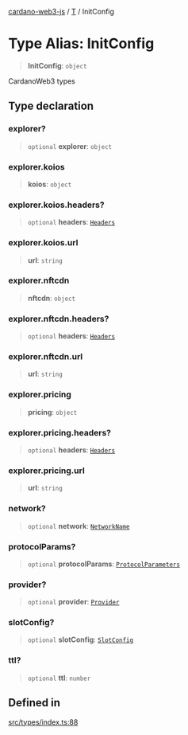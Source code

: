 [cardano-web3-js](../../../index.md) / [T](../index.md) / InitConfig

# Type Alias: InitConfig

> **InitConfig**: `object`

CardanoWeb3 types

## Type declaration

### explorer?

> `optional` **explorer**: `object`

### explorer.koios

> **koios**: `object`

### explorer.koios.headers?

> `optional` **headers**: [`Headers`](Headers.md)

### explorer.koios.url

> **url**: `string`

### explorer.nftcdn

> **nftcdn**: `object`

### explorer.nftcdn.headers?

> `optional` **headers**: [`Headers`](Headers.md)

### explorer.nftcdn.url

> **url**: `string`

### explorer.pricing

> **pricing**: `object`

### explorer.pricing.headers?

> `optional` **headers**: [`Headers`](Headers.md)

### explorer.pricing.url

> **url**: `string`

### network?

> `optional` **network**: [`NetworkName`](NetworkName.md)

### protocolParams?

> `optional` **protocolParams**: [`ProtocolParameters`](ProtocolParameters.md)

### provider?

> `optional` **provider**: [`Provider`](Provider.md)

### slotConfig?

> `optional` **slotConfig**: [`SlotConfig`](SlotConfig.md)

### ttl?

> `optional` **ttl**: `number`

## Defined in

[src/types/index.ts:88](https://github.com/xray-network/cardano-web3-js/blob/51359f53a33988f2d248eab0454f4ef69063970a/src/types/index.ts#L88)
